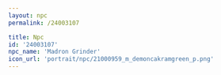 ```yaml
---
layout: npc
permalink: /24003107

title: Npc
id: '24003107'
npc_name: 'Madron Grinder'
icon_url: 'portrait/npc/21000959_m_demoncakramgreen_p.png'
---
```

